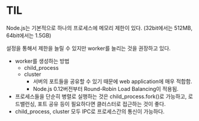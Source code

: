 # TIL

Node.js는 기본적으로 하나의 프로세스에 메모리 제한이 있다. (32bit에서는 512MB, 64bit에서는 1.5GB)

설정을 통해서 제한을 늘릴 수 있지만 worker를 늘리는 것을 권장하고 있다.

- worker를 생성하는 방법
  - child_process
  - cluster
    - 서버의 포트들을 공유할 수 있기 때문에 web application에 매우 적합함.
    - Node.js 0.12버전부터 Round-Robin Load Balancing이 적용됨.
- 프로세스들을 단순히 병렬로 실행하는 것은 child_process.fork()로 가능하고, 로드밸런싱, 포트 공유 등이 필요하다면 클러스터로 접근하는 것이 좋다.
- child_process, cluster 모두 IPC로 프로세스간의 통신이 가능하다.